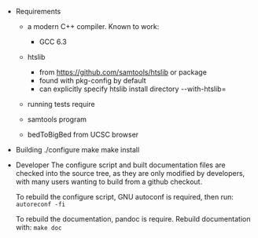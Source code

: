 

- Requirements
  - a modern C++ compiler.  Known to work:
    - GCC 6.3
  
  - htslib
    - from https://github.com/samtools/htslib or package
    - found with pkg-config by default
    - can explicitly specify htslib install directory --with-htslib=<htsdir>

   - running tests require
    - samtools program
    - bedToBigBed from UCSC browser

- Building
  ./configure
  make
  make install

- Developer
  The configure script and built documentation files are checked into the source tree,
  as they are only modified by developers, with many users wanting to build from a
  github checkout.
  
  To rebuild the configure script, GNU autoconf is required, then run:
     `autoreconf -fi`
     
  To rebuild the documentation, pandoc is require.  Rebuild documentation
  with:
      `make doc`
